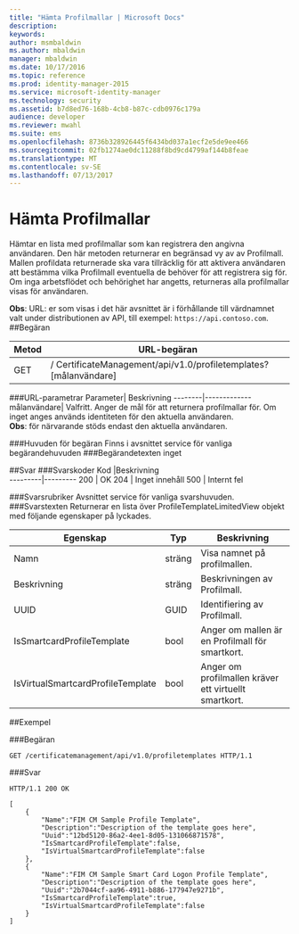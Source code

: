 ```yaml
---
title: "Hämta Profilmallar | Microsoft Docs"
description: 
keywords: 
author: msmbaldwin
ms.author: mbaldwin
manager: mbaldwin
ms.date: 10/17/2016
ms.topic: reference
ms.prod: identity-manager-2015
ms.service: microsoft-identity-manager
ms.technology: security
ms.assetid: b7d8ed76-168b-4cb8-b87c-cdb0976c179a
audience: developer
ms.reviewer: mwahl
ms.suite: ems
ms.openlocfilehash: 8736b328926445f6434bd037a1ecf2e5de9ee466
ms.sourcegitcommit: 02fb1274ae0dc11288f8bd9cd4799af144b8feae
ms.translationtype: MT
ms.contentlocale: sv-SE
ms.lasthandoff: 07/13/2017
---
```

# <a name="get-profile-templates"></a>Hämta Profilmallar
Hämtar en lista med profilmallar som kan registrera den angivna användaren. Den här metoden returnerar en begränsad vy av av Profilmall. Mallen profildata returnerade ska vara tillräcklig för att aktivera användaren att bestämma vilka Profilmall eventuella de behöver för att registrera sig för. Om inga arbetsflödet och behörighet har angetts, returneras alla profilmallar visas för användaren.

**Obs**: URL: er som visas i det här avsnittet är i förhållande till värdnamnet valt under distributionen av API, till exempel: `https://api.contoso.com`.
##<a name="request"></a>Begäran


Metod  |URL-begäran  
---------|---------
GET     |/ CertificateManagement/api/v1.0/profiletemplates? \[målanvändare\] 

###<a name="url-parameters"></a>URL-parametrar
Parameter| Beskrivning
--------|-------------
målanvändare| Valfritt. Anger de mål för att returnera profilmallar för. Om inget anges används identiteten för den aktuella användaren. <br/>**Obs**: för närvarande stöds endast den aktuella användaren.

###<a name="request-headers"></a>Huvuden för begäran
Finns i avsnittet service för vanliga begärandehuvuden
###<a name="request-body"></a>Begärandetexten
inget

##<a name="response"></a>Svar
###<a name="response-codes"></a>Svarskoder
Kod  |Beskrivning  
---------|---------
200     | OK
204 | Inget innehåll
500 | Internt fel

###<a name="response-headers"></a>Svarsrubriker
Avsnittet service för vanliga svarshuvuden.
###<a name="response-body"></a>Svarstexten
Returnerar en lista över ProfileTemplateLimitedView objekt med följande egenskaper på lyckades.

Egenskap| Typ| Beskrivning
--------|-----|--------
Namn| sträng| Visa namnet på profilmallen.
Beskrivning| sträng| Beskrivningen av Profilmall.
UUID| GUID| Identifiering av Profilmall.
IsSmartcardProfileTemplate| bool| Anger om mallen är en Profilmall för smartkort.
IsVirtualSmartcardProfileTemplate| bool| Anger om profilmallen kräver ett virtuellt smartkort.

##<a name="example"></a>Exempel

###<a name="request"></a>Begäran
```
GET /certificatemanagement/api/v1.0/profiletemplates HTTP/1.1
```
###<a name="response"></a>Svar
```
HTTP/1.1 200 OK

[
    {
        "Name":"FIM CM Sample Profile Template",
        "Description":"Description of the template goes here",
        "Uuid":"12bd5120-86a2-4ee1-8d05-131066871578",
        "IsSmartcardProfileTemplate":false,
        "IsVirtualSmartcardProfileTemplate":false
    },
    {
        "Name":"FIM CM Sample Smart Card Logon Profile Template",
        "Description":"Description of the template goes here",
        "Uuid":"2b7044cf-aa96-4911-b886-177947e9271b",
        "IsSmartcardProfileTemplate":true,
        "IsVirtualSmartcardProfileTemplate":false
    }
]

```       
